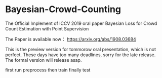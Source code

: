 # Bayesian-Crowd-Counting
The Official Implement of ICCV 2019 oral paper Bayesian Loss for Crowd Count Estimation with Point Supervision

The Paper is available now： https://arxiv.org/abs/1908.03684

This is the preview version for tommorow oral presentation, which is not perfect. These days have too many deadlines, sorry for the late release. The formal version will release asap.

first run preprocess then train finally test
